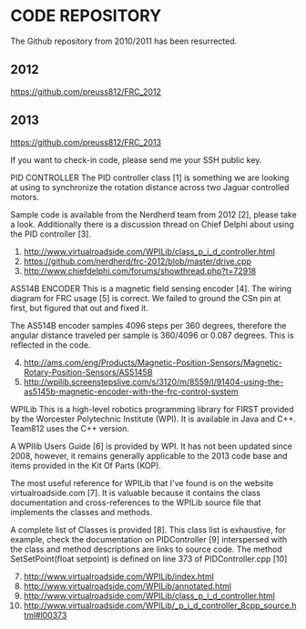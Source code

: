 # CODE REPOSITORY
The Github repository from 2010/2011 has been resurrected.

## 2012 
https://github.com/preuss812/FRC_2012

## 2013
https://github.com/preuss812/FRC_2013

If you want to check-in code, please send me your SSH public key.


PID CONTROLLER
The PID controller class [1] is something we are looking at using to synchronize the rotation distance across two Jaguar controlled motors.

Sample code is available from the Nerdherd team from 2012 [2], please take a look. Additionally there is a discussion thread on Chief Delphi about using the PID controller [3].

1. http://www.virtualroadside.com/WPILib/class_p_i_d_controller.html
2. https://github.com/nerdherd/frc-2012/blob/master/drive.cpp
3. http://www.chiefdelphi.com/forums/showthread.php?t=72918


AS514B ENCODER
This is a magnetic field sensing encoder [4]. The wiring diagram for FRC usage [5] is correct. We failed to ground the CSn pin at first, but figured that out and fixed it.

The AS514B encoder samples 4096 steps per 360 degrees, therefore the angular distance traveled per sample is 360/4096 or 0.087 degrees. This is reflected in the code.

4. http://ams.com/eng/Products/Magnetic-Position-Sensors/Magnetic-Rotary-Position-Sensors/AS5145B
5. http://wpilib.screenstepslive.com/s/3120/m/8559/l/91404-using-the-as5145b-magnetic-encoder-with-the-frc-control-system



WPILib 
This is a high-level robotics programming library for FIRST provided by the Worcester Polytechnic Institute (WPI). It is available in Java and C++. Team812 uses the C++ version.

A WPIlib Users Guide [6] is provided by WPI. It has not been updated since 2008, however, it remains generally applicable to the 2013 code base and items provided in the Kit Of Parts (KOP).

The most useful reference for WPILib that I've found is on the website virtualroadside.com [7]. It is valuable because it contains the class documentation and cross-references to the WPILib source file that implements the classes and methods.

A complete list of Classes is provided [8]. This class list is exhaustive, for example, check the documentation on PIDController [9] interspersed with the class and method descriptions are links to source code. The method SetSetPoint(float setpoint) is defined on line 373 of PIDController.cpp [10] 

7. http://www.virtualroadside.com/WPILib/index.html
8. http://www.virtualroadside.com/WPILib/annotated.html
9. http://www.virtualroadside.com/WPILib/class_p_i_d_controller.html
10. http://www.virtualroadside.com/WPILib/_p_i_d_controller_8cpp_source.html#l00373
